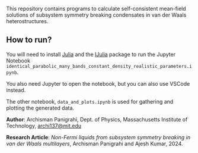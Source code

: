 This repository contains programs to calculate self-consistent mean-field solutions of subsystem symmetry breaking condensates in van der Waals heterostructures.

How to run?
---

You will need to install [Julia](https://julialang.org/) and the [IJulia](https://juliapackages.com/p/ijulia) package to run the Jupyter Notebook `identical_parabolic_many_bands_constant_density_realistic_parameters.ipynb`.

You also need Jupyter to open the notebook, but you can also use VSCode instead.

The other notebook, `data_and_plots.ipynb` is used for gathering and plotting the generated data.

**Author**: Archisman Panigrahi, Dept. of Physics, Massachusetts Institute of Technology, archi137@mit.edu

**Research Article**: *Non-Fermi liquids from subsystem symmetry breaking in van der Waals multilayers*, Archisman Panigrahi and Ajesh Kumar, 2024.